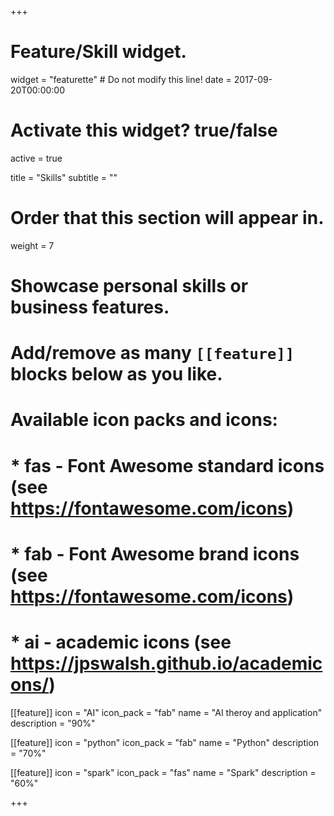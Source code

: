 +++
# Feature/Skill widget.
widget = "featurette"  # Do not modify this line!
date = 2017-09-20T00:00:00

# Activate this widget? true/false
active = true

title = "Skills"
subtitle = ""

# Order that this section will appear in.
weight = 7

# Showcase personal skills or business features.
# 
# Add/remove as many `[[feature]]` blocks below as you like.
# 
# Available icon packs and icons:
# * fas - Font Awesome standard icons (see https://fontawesome.com/icons)
# * fab - Font Awesome brand icons (see https://fontawesome.com/icons)
# * ai - academic icons (see https://jpswalsh.github.io/academicons/)

[[feature]]
  icon = "AI"
  icon_pack = "fab"
  name = "AI theroy and application"
  description = "90%"
  
[[feature]]
  icon = "python"
  icon_pack = "fab"
  name = "Python"
  description = "70%"  
  
[[feature]]
  icon = "spark"
  icon_pack = "fas"
  name = "Spark"
  description = "60%"

+++
